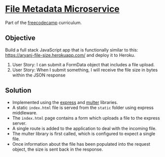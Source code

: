 # [File Metadata Microservice](https://www.freecodecamp.com/challenges/file-metadata-microservice)

Part of the [freecodecamp](https://www.freecodecamp.com) curriculum.

## Objective

Build a full stack JavaScript app that is functionally similar to this: https://aryanj-file-size.herokuapp.com/ and deploy it to Heroku.

1. User Story: I can submit a FormData object that includes a file upload.
2. User Story: When I submit something, I will receive the file size in bytes within the JSON response

## Solution

* Implemented using the [express](http://expressjs.com/) and [multer](https://github.com/expressjs/multer) libraries.
* A static `index.html` file is served from the `static` folder using express middleware.
* The `index.html` page contains a form which uploads a file to the express server.
* A single route is added to the application to deal with the incoming file.
* The multer library is first called, which is configured to expect a single file.
* Once information about the file has been populated into the request object, the size is sent back in the response.
